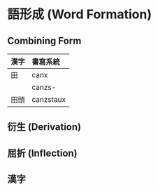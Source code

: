 # 語形成 (Word Formation)

## Combining Form

| 漢字 | 書寫系統 |
| :--- | :--- |
| 田 | canx |
|| canzs- |
| 田頭 | canzstaux |

## 衍生 (Derivation)

## 屈折 (Inflection)

## 漢字
